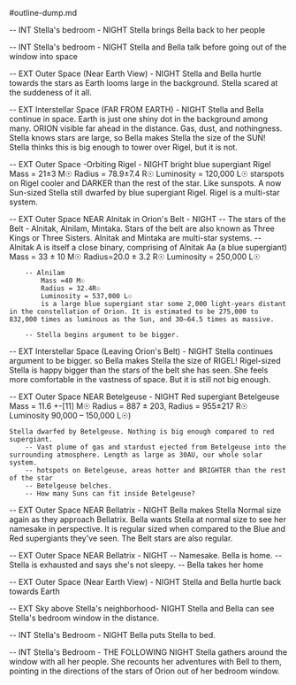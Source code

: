 #outline-dump.md

-- INT Stella's bedroom - NIGHT
    Stella brings Bella back to her people

-- INT Stella's bedroom - NIGHT
    Stella and Bella talk before going out of the window into space

-- EXT Outer Space (Near Earth View) - NIGHT
    Stella and Bella hurtle towards the stars as Earth looms large in the background. Stella scared at the suddeness of it all.

-- EXT Interstellar Space (FAR FROM EARTH) - NIGHT
    Stella and Bella continue in space. Earth is just one shiny dot in the background among many. ORION visible far ahead in the distance.
    Gas, dust, and nothingness. Stella knows stars are large, so Bella makes Stella the size of the SUN! Stella thinks this is big enough to tower over Rigel, but it is not.
    

-- EXT Outer Space -Orbiting Rigel - NIGHT
    bright blue supergiant Rigel 
        Mass = 21±3 M☉
        Radius = 78.9±7.4 R☉
        Luminosity = 120,000 L☉
    starspots on Rigel cooler and DARKER than the rest of the star. Like sunspots. A now Sun-sized Stella still dwarfed by blue supergiant Rigel. Rigel is a multi-star system.

-- EXT Outer Space NEAR Alnitak in Orion's Belt - NIGHT
        -- The stars of the Belt - Alnitak, Alnilam, Mintaka. Stars of the belt are also known as Three Kings or Three Sisters. Alnitak and Mintaka are multi-star systems. 
        -- Alnitak A is itself a close binary, comprising  of Alnitak Aa (a blue supergiant) 
            Mass = 33 ± 10 M☉
            Radius=20.0 ± 3.2 R☉
            Luminosity = 250,000 L☉

        -- Alnilam 
            Mass =40 M☉
            Radius = 32.4R☉
            Luminosity = 537,000 L☉
            is a large blue supergiant star some 2,000 light-years distant in the constellation of Orion. It is estimated to be 275,000 to 832,000 times as luminous as the Sun, and 30–64.5 times as massive.

        -- Stella begins argument to be bigger. 

-- EXT Interstellar Space (Leaving Orion's Belt) - NIGHT
    Stella continues argument to be bigger. so Bella makes Stella the size of RIGEL! Rigel-sized Stella is happy bigger than the stars of the belt she has seen. She feels more comfortable in the vastness of space.
    But it is still not big enough.

-- EXT Outer Space NEAR Betelgeuse - NIGHT
        Red supergiant Betelgeuse 
            Mass = 11.6 +-[11] M☉
            Radius = 887 ± 203, 
            Radius = 955±217 R☉
            Luminosity  90,000 – 150,000 L☉)

    Stella dwarfed by Betelgeuse. Nothing is big enough compared to red supergiant. 
        -- Vast plume of gas and stardust ejected from Betelgeuse into the surrounding atmosphere. Length as large as 30AU, our whole solar system.
        -- hotspots on Betelgeuse, areas hotter and BRIGHTER than the rest of the star
        -- Betelgeuse belches.
        -- How many Suns can fit inside Betelgeuse?

-- EXT Outer Space NEAR Bellatrix - NIGHT
        Bella makes Stella Normal size again as they approach Bellatrix.
        Bella wants Stella at normal size to see her namesake in perspective. It is regular sized when compared to the Blue and Red supergiants they've seen. The Belt stars are also regular. 

-- EXT Outer Space NEAR Bellatrix - NIGHT
            -- Namesake. Bella is home. 
            -- Stella is exhausted and says she's not sleepy. 
            -- Bella takes her home

-- EXT Outer Space (Near Earth View) - NIGHT
    Stella and Bella hurtle back towards Earth

-- EXT Sky above Stella's neighborhood- NIGHT
    Stella and Bella can see Stella's bedroom window in the distance.

-- INT Stella's Bedroom - NIGHT
    Bella puts Stella to bed.

-- INT Stella's Bedroom - THE FOLLOWING NIGHT
    Stella gathers around the window with all her people. She recounts her adventures with Bell to them, pointing in the directions of the stars of Orion out of her bedroom window.